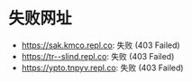 # 失败网址
- https://sak.kmco.repl.co: 失败 (403
Failed)
- https://tr--slind.repl.co: 失败 (403
Failed)
- https://ypto.tnpyv.repl.co: 失败 (403
Failed)
